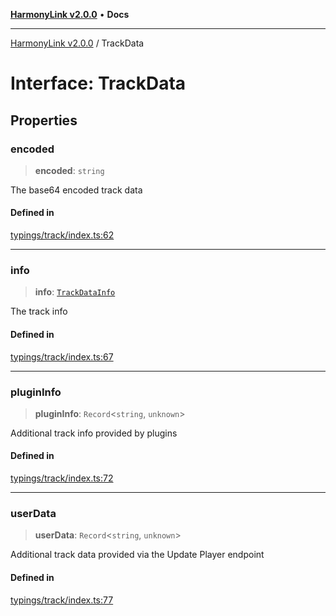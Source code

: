 [**HarmonyLink v2.0.0**](../README.md) • **Docs**

***

[HarmonyLink v2.0.0](../globals.md) / TrackData

# Interface: TrackData

## Properties

### encoded

> **encoded**: `string`

The base64 encoded track data

#### Defined in

[typings/track/index.ts:62](https://github.com/Joniii11/HarmonyLink/blob/master/src/typings/track/index.ts#L62)

***

### info

> **info**: [`TrackDataInfo`](TrackDataInfo.md)

The track info

#### Defined in

[typings/track/index.ts:67](https://github.com/Joniii11/HarmonyLink/blob/master/src/typings/track/index.ts#L67)

***

### pluginInfo

> **pluginInfo**: `Record`\<`string`, `unknown`\>

Additional track info provided by plugins

#### Defined in

[typings/track/index.ts:72](https://github.com/Joniii11/HarmonyLink/blob/master/src/typings/track/index.ts#L72)

***

### userData

> **userData**: `Record`\<`string`, `unknown`\>

Additional track data provided via the Update Player endpoint

#### Defined in

[typings/track/index.ts:77](https://github.com/Joniii11/HarmonyLink/blob/master/src/typings/track/index.ts#L77)
